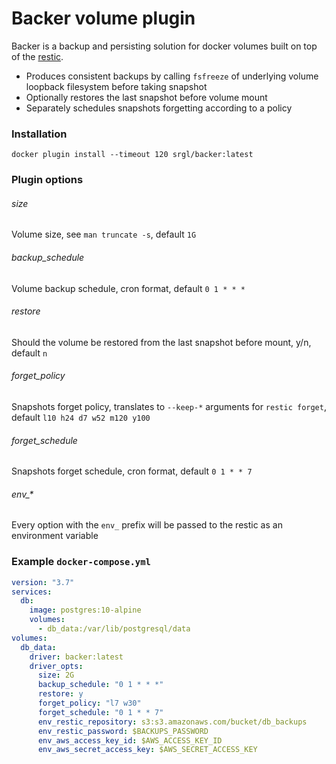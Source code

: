 # Backer volume plugin
Backer is a backup and persisting solution for docker volumes built on top of the [restic](https://github.com/restic/restic).
* Produces consistent backups by calling `fsfreeze` of underlying volume loopback filesystem before taking snapshot
* Optionally restores the last snapshot before volume mount
* Separately schedules snapshots forgetting according to a policy

### Installation
```
docker plugin install --timeout 120 srgl/backer:latest
```

### Plugin options
###### size
Volume size, see `man truncate -s`, default `1G`
###### backup_schedule
Volume backup schedule, cron format, default `0 1 * * *`
###### restore
Should the volume be restored from the last snapshot before mount, y/n, default `n`
###### forget_policy
Snapshots forget policy, translates to `--keep-*` arguments for `restic forget`, default `l10 h24 d7 w52 m120 y100`
###### forget_schedule
Snapshots forget schedule, cron format, default `0 1 * * 7`
###### env_*
Every option with the `env_` prefix will be passed to the restic as an environment variable

### Example `docker-compose.yml`
```yaml
version: "3.7"
services:
  db:
    image: postgres:10-alpine
    volumes:
      - db_data:/var/lib/postgresql/data
volumes:
  db_data:
    driver: backer:latest
    driver_opts:
      size: 2G
      backup_schedule: "0 1 * * *"
      restore: y
      forget_policy: "l7 w30"
      forget_schedule: "0 1 * * 7"
      env_restic_repository: s3:s3.amazonaws.com/bucket/db_backups
      env_restic_password: $BACKUPS_PASSWORD
      env_aws_access_key_id: $AWS_ACCESS_KEY_ID
      env_aws_secret_access_key: $AWS_SECRET_ACCESS_KEY
```